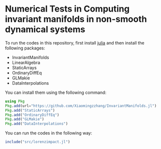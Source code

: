 # Numerical Tests in Computing invariant manifolds in non-smooth dynamical systems
 
To run the codes in this repository, first install [julia](https://julialang.org/) and then install the following packages:
- InvariantManifolds
- LinearAlgebra
- StaticArrays
- OrdinaryDiffEq
- GLMakie
- DataInterpolations

You can install them using the following command:
```julia
using Pkg
Pkg.add(url="https://github.com/Xiaomingzzhang/InvariantManifolds.jl")
Pkg.add("StaticArrays")
Pkg.add("OrdinaryDiffEq")
Pkg.add("GLMakie")
Pkg.add("DataInterpolations")
```

You can run the codes in the following way:
```julia
include("src/lorenzimpact.jl")
```